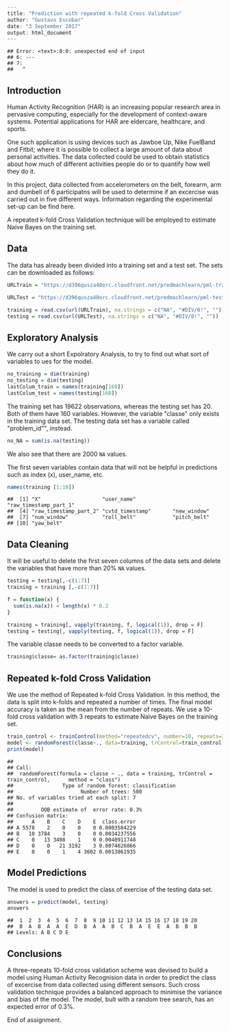 

```r
---
title: "Prediction with repeated k-fold Cross Validation"
author: "Gustavo Escobar"
date: "3 September 2017"
output: html_document
---
```

```
## Error: <text>:8:0: unexpected end of input
## 6: ---
## 7: 
##   ^
```


## Introduction
Human Activity Recognition (HAR) is an increasing popular research area in pervasive computing, especially for the development of context-aware systems. Potential applications for HAR are eldercare, healthcare, and sports. 

One such application is using devices such as Jawboe Up, Nike FuelBand and Fitbit; where it is possible to collect a large amount of data about personal activities.  The data collected could be used to obtain statistics about how much of different activities people do or to quantify how well they do it. 

In this project, data collected from accelerometers on the belt, forearm, arm and dumbell of 6 participatns will be used to determine if an excercise was carried out in five different ways. Information regarding the experimental set-up can be find here.

A repeated k-fold Cross Validation technique will be employed to estimate Naive Bayes on the training set.

## Data
The data has already been divided into a training set and a test set. The sets can be downloaded as follows:


```r
URLTrain = "https://d396qusza40orc.cloudfront.net/predmachlearn/pml-training.csv"

URLTest = "https://d396qusza40orc.cloudfront.net/predmachlearn/pml-testing.csv"

training = read.csv(url(URLTrain), na.strings = c("NA", "#DIV/0!", ""))
testing = read.csv(url(URLTest), na.strings = c("NA", "#DIV/0!", ""))
```

## Exploratory Analysis

We carry out a short Expolratory Analysis, to try to find out what sort of variables to ues for the model.


```r
no_training = dim(training)
no_testing = dim(testing)
lastColum_train = names(training[160])
lastColum_test = names(testing[160])
```

The training set has 19622 observations,  whereas the testing set has 20. Both of them have 160 variables. However, the variable "classe" only exists in the training data set. The testing data set has a variable called "problem_id"", instead.



```r
no_NA = sum(is.na(testing))
```

We also see that there are 2000 `NA` values.

The first seven variables contain data that will not be helpful in predictions such as index (x), user_name, etc.


```r
names(training [1:10])
```

```
##  [1] "X"                    "user_name"            "raw_timestamp_part_1"
##  [4] "raw_timestamp_part_2" "cvtd_timestamp"       "new_window"          
##  [7] "num_window"           "roll_belt"            "pitch_belt"          
## [10] "yaw_belt"
```



## Data Cleaning

It will be useful to delete the first seven columns of the data sets and delete the variables that have more than 20% `NA` values.


```r
testing = testing[,-c(1:7)]
training = training [,-c(1:7)]

f = function(x) { 
  sum(is.na(x)) < length(x) * 0.2
}

training = training[, vapply(training, f, logical(1)), drop = F]
testing = testing[, vapply(testing, f, logical(1)), drop = F]
```

The variable classe needs to be converted to a factor variable.

```r
training$classe= as.factor(training$classe)
```



## Repeated k-fold Cross Validation
We use the method of Repeated k-fold Cross Validation. In this method, the data is split into k-folds and repeated a number of times. The final model accuracy is taken as the mean from the number of repeats. We use a 10-fold cross validation with 3 repeats to estimate Naive Bayes on the training set.


```r
train_control <- trainControl(method="repeatedcv", number=10, repeats=3)
model <- randomForest(classe~., data=training, trControl=train_control, method="class")
print(model)
```

```
## 
## Call:
##  randomForest(formula = classe ~ ., data = training, trControl = train_control,      method = "class") 
##                Type of random forest: classification
##                      Number of trees: 500
## No. of variables tried at each split: 7
## 
##         OOB estimate of  error rate: 0.3%
## Confusion matrix:
##      A    B    C    D    E  class.error
## A 5578    2    0    0    0 0.0003584229
## B   10 3784    3    0    0 0.0034237556
## C    0   13 3408    1    0 0.0040911748
## D    0    0   21 3192    3 0.0074626866
## E    0    0    1    4 3602 0.0013861935
```

## Model Predictions
The model is used to predict the class of exercise of the testing data set.


```r
answers = predict(model, testing)
answers
```

```
##  1  2  3  4  5  6  7  8  9 10 11 12 13 14 15 16 17 18 19 20 
##  B  A  B  A  A  E  D  B  A  A  B  C  B  A  E  E  A  B  B  B 
## Levels: A B C D E
```

## Conclusions
A three-repeats 10-fold cross validation scheme was devised to build a model using Human Activity Recognision data in order to predict the class of excercise from data collected using different sensors. Such cross validation technique provides a balanced approach to minimise the variance and bias of the model.
The model, bult with a random tree search, has an expected error of 0.3%.

End of assignment.
```

